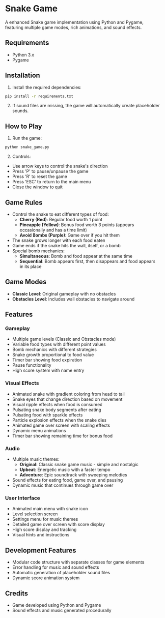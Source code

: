 # Snake Game

A enhanced Snake game implementation using Python and Pygame, featuring multiple game modes, rich animations, and sound effects.

## Requirements

- Python 3.x
- Pygame

## Installation

1. Install the required dependencies:
```bash
pip install -r requirements.txt
```

2. If sound files are missing, the game will automatically create placeholder sounds.

## How to Play

1. Run the game:
```bash
python snake_game.py
```

2. Controls:
- Use arrow keys to control the snake's direction
- Press 'P' to pause/unpause the game
- Press 'R' to reset the game
- Press 'ESC' to return to the main menu
- Close the window to quit

## Game Rules

- Control the snake to eat different types of food:
  - **Cherry (Red)**: Regular food worth 1 point
  - **Pineapple (Yellow)**: Bonus food worth 3 points (appears occasionally and has a time limit)
  - **Avoid Bombs (Purple)**: Game over if you hit them
- The snake grows longer with each food eaten
- Game ends if the snake hits the wall, itself, or a bomb
- Special bomb mechanics:
  - **Simultaneous**: Bomb and food appear at the same time
  - **Sequential**: Bomb appears first, then disappears and food appears in its place

## Game Modes

- **Classic Level**: Original gameplay with no obstacles
- **Obstacles Level**: Includes wall obstacles to navigate around

## Features

### Gameplay
- Multiple game levels (Classic and Obstacles mode)
- Variable food types with different point values
- Bomb mechanics with different strategies
- Snake growth proportional to food value
- Timer bar showing food expiration
- Pause functionality
- High score system with name entry

### Visual Effects
- Animated snake with gradient coloring from head to tail
- Snake eyes that change direction based on movement
- Visual ripple effects when food is consumed
- Pulsating snake body segments after eating
- Pulsating food with sparkle effects
- Particle explosion effects when the snake dies
- Animated game over screen with scaling effects
- Dynamic menu animations
- Timer bar showing remaining time for bonus food

### Audio
- Multiple music themes:
  - **Original**: Classic snake game music - simple and nostalgic
  - **Upbeat**: Energetic music with a faster tempo
  - **Adventure**: Epic soundtrack with sweeping melodies
- Sound effects for eating food, game over, and pausing
- Dynamic music that continues through game over

### User Interface
- Animated main menu with snake icon
- Level selection screen
- Settings menu for music themes
- Detailed game over screen with score display
- High score display and tracking
- Visual hints and instructions

## Development Features
- Modular code structure with separate classes for game elements
- Error handling for music and sound effects
- Automatic generation of placeholder sound files
- Dynamic score animation system

## Credits
- Game developed using Python and Pygame
- Sound effects and music generated procedurally 
